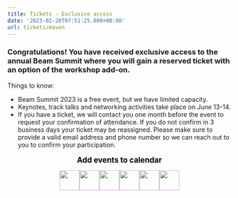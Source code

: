```yaml
---
title: Tickets - Exclusive access
date: '2023-02-20T07:51:25.000+00:00'
url: tickets/maven
---
```


### Congratulations! You have received exclusive access to the annual Beam Summit where you will gain a reserved ticket with an option of the workshop add-on. 

Things to know:
* Beam Summit 2023 is a free event, but we have limited capacity.
* Keynotes, track talks and networking activities take place on June 13-14.
* If you have a ticket, we will contact you one month before the event to request your confirmation of attendance. If you do not confirm in 3 business days your ticket may be reassigned. Please make sure to provide a valid email address and phone number so we can reach out to you to confirm your participation.

<script src="https://js.tito.io/v2/with/ga4,hits" async></script>

<tito-widget event="beamsummit/2023" discount-code="WS_MAVEN"></tito-widget>

<p style="margin:0px 0px 10px 0px;text-align:center;font-size:17px;line-height:150%;color:#000;font-weight:bold;">Add events to calendar</p><p style="margin:0px 0px 10px 0px;text-align:center;font-size:0px;"><a href="https://www.addevent.com/calendar/oW575578+apple" title="Apple" target="_blank" style="display:inline;"><img src="https://cdn.addevent.com/libs/imgs/icon-emd-share-apple-t1.png" alt="Apple" width="45" border="0" style="width:45px;display:inline;" /></a><a href="https://www.addevent.com/calendar/oW575578+google" title="Google" target="_blank" style="display:inline;"><img src="https://cdn.addevent.com/libs/imgs/icon-emd-share-google-t1.png" alt="Google" width="45" border="0" style="width:45px;display:inline;" /></a><a href="https://www.addevent.com/calendar/oW575578+office365" title="Office 365" target="_blank" style="display:inline;"><img src="https://cdn.addevent.com/libs/imgs/icon-emd-share-office365-t1.png" alt="Office 365" width="45" border="0" style="width:45px;display:inline;" /></a><a href="https://www.addevent.com/calendar/oW575578+outlook" title="Outlook" target="_blank" style="display:inline;"><img src="https://cdn.addevent.com/libs/imgs/icon-emd-share-outlook-t1.png" alt="Outlook" width="45" border="0" style="width:45px;display:inline;" /></a><a href="https://www.addevent.com/calendar/oW575578+outlookcom" title="Outlook.com" target="_blank" style="display:inline;"><img src="https://cdn.addevent.com/libs/imgs/icon-emd-share-outlookcom-t1.png" alt="Outlook.com" width="45" border="0" style="width:45px;display:inline;" /></a><a href="https://www.addevent.com/calendar/oW575578+yahoo" title="Yahoo" target="_blank"><img src="https://cdn.addevent.com/libs/imgs/icon-emd-share-yahoo-t1.png" alt="Yahoo" width="45" border="0" style="width:45px;display:inline;" /></a></p>
